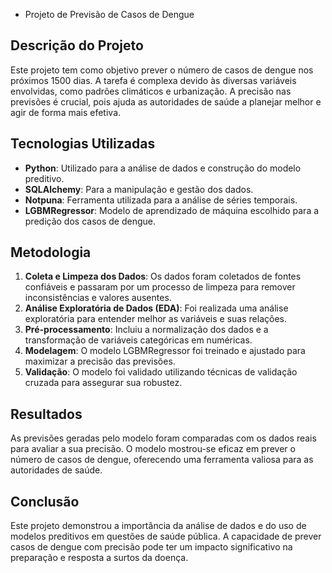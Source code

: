 * Projeto de Previsão de Casos de Dengue

## Descrição do Projeto

Este projeto tem como objetivo prever o número de casos de dengue nos próximos 1500 dias. A tarefa é complexa devido às diversas variáveis envolvidas, como padrões climáticos e urbanização. A precisão nas previsões é crucial, pois ajuda as autoridades de saúde a planejar melhor e agir de forma mais efetiva.

## Tecnologias Utilizadas

- **Python**: Utilizado para a análise de dados e construção do modelo preditivo.
- **SQLAlchemy**: Para a manipulação e gestão dos dados.
- **Notpuna**: Ferramenta utilizada para a análise de séries temporais.
- **LGBMRegressor**: Modelo de aprendizado de máquina escolhido para a predição dos casos de dengue.

## Metodologia

1. **Coleta e Limpeza dos Dados**: Os dados foram coletados de fontes confiáveis e passaram por um processo de limpeza para remover inconsistências e valores ausentes.
2. **Análise Exploratória de Dados (EDA)**: Foi realizada uma análise exploratória para entender melhor as variáveis e suas relações.
3. **Pré-processamento**: Incluiu a normalização dos dados e a transformação de variáveis categóricas em numéricas.
4. **Modelagem**: O modelo LGBMRegressor foi treinado e ajustado para maximizar a precisão das previsões.
5. **Validação**: O modelo foi validado utilizando técnicas de validação cruzada para assegurar sua robustez.

## Resultados

As previsões geradas pelo modelo foram comparadas com os dados reais para avaliar a sua precisão. O modelo mostrou-se eficaz em prever o número de casos de dengue, oferecendo uma ferramenta valiosa para as autoridades de saúde.

## Conclusão

Este projeto demonstrou a importância da análise de dados e do uso de modelos preditivos em questões de saúde pública. A capacidade de prever casos de dengue com precisão pode ter um impacto significativo na preparação e resposta a surtos da doença.


